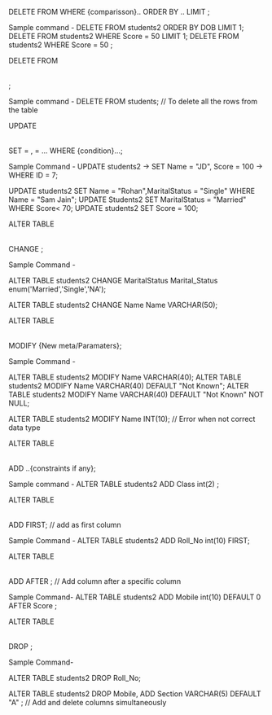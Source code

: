 
DELETE FROM <table name>
WHERE {comparisson}..
ORDER BY <column name>..
LIMIT <value>;

Sample command -
DELETE FROM students2  ORDER BY DOB LIMIT 1;
DELETE FROM students2  WHERE Score = 50 LIMIT 1;
DELETE FROM students2  WHERE Score = 50 ;


DELETE FROM <table name>;

Sample command -
DELETE FROM students; // To delete all the rows from the table





UPDATE <table name>
SET <coulmn name> = <value>, <column name> = <value>...
WHERE {condition}...;


Sample Command -
 UPDATE students2
    -> SET Name = "JD", Score = 100
    -> WHERE ID = 7;


UPDATE students2 SET Name = "Rohan",MaritalStatus = "Single" WHERE Name = "Sam Jain";
UPDATE Students2 SET MaritalStatus = "Married" WHERE Score< 70;
UPDATE students2 SET Score = 100;




ALTER TABLE <table name>
CHANGE <old Column name> <new column name> <data type> <meta info> ;

Sample Command - 

ALTER TABLE students2 CHANGE MaritalStatus Marital_Status enum('Married','Single','NA');

ALTER TABLE students2 CHANGE Name Name VARCHAR(50);


ALTER TABLE <table name> 
MODIFY <column name> {New meta/Paramaters};



Sample Command -

ALTER TABLE students2 MODIFY Name VARCHAR(40);
ALTER TABLE students2 MODIFY Name VARCHAR(40) DEFAULT "Not Known";
ALTER TABLE students2 MODIFY Name VARCHAR(40) DEFAULT "Not Known" NOT NULL;

ALTER TABLE students2 MODIFY Name INT(10);   // Error when not correct data type






ALTER TABLE <table name> 
ADD <new column name> <data type> ..{constraints if any};

Sample command -
ALTER TABLE students2 ADD Class int(2) ;



ALTER TABLE <table name>
ADD <new column name> <data type> FIRST; // add as first column

Sample Command -
ALTER TABLE students2 ADD Roll_No int(10) FIRST;



ALTER TABLE <table name>
ADD <new column name> <data type> AFTER <column name>; 
// Add column after a specific column 

Sample Command-
ALTER TABLE students2 ADD Mobile int(10) DEFAULT 0 AFTER Score ;




ALTER TABLE <table name>
DROP <column name>;

Sample Command-

 ALTER TABLE students2 DROP Roll_No;

 ALTER TABLE students2 DROP Mobile, ADD Section VARCHAR(5) DEFAULT "A" ;
 // Add and delete columns simultaneously 


 
